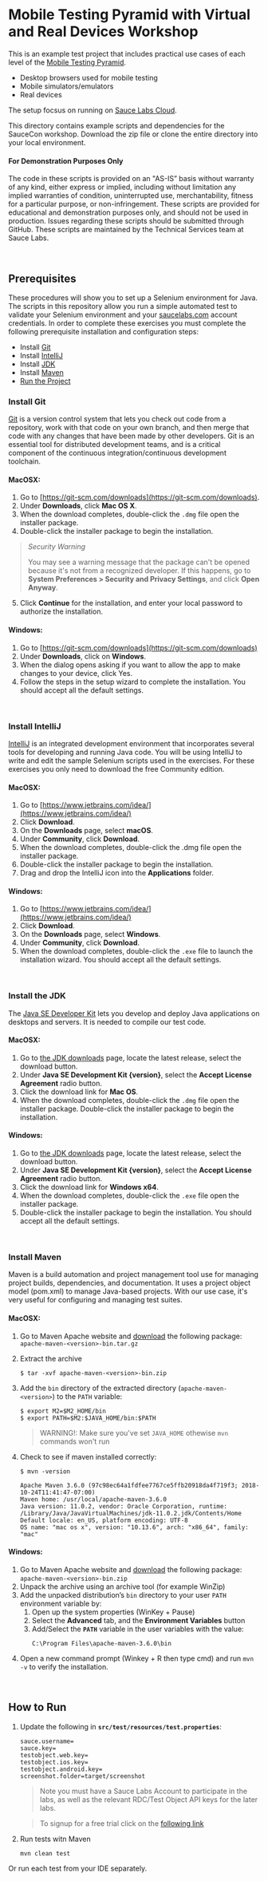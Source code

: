 # Mobile Testing Pyramid with Virtual and Real Devices Workshop

This is an example test project that includes practical use cases of each level of the [Mobile Testing Pyramid](http://elementalselenium.com/tips/71-mobile-testing-pyramid).

- Desktop browsers used for mobile testing
- Mobile simulators/emulators
- Real devices

The setup focsus on running on [Sauce Labs Cloud](https://app.saucelabs.com/login).

This directory contains example scripts and dependencies for the SauceCon workshop.  Download the zip file or clone the entire directory into your local environment.

#### For Demonstration Purposes Only

The code in these scripts is provided on an "AS-IS” basis without warranty of any kind, either express or implied, including without limitation any implied warranties of condition, uninterrupted use, merchantability, fitness for a particular purpose, or non-infringement. These scripts are provided for educational and demonstration purposes only, and should not be used in production. Issues regarding these scripts should be submitted through GitHub. These scripts are maintained by the Technical Services team at Sauce Labs.

<br />

## Prerequisites
These procedures will show you to set up a Selenium environment for Java. The scripts in this repository allow you run a simple automated test to validate your Selenium environment and your [saucelabs.com](https://app.saucelabs.com/login) account credentials.
In order to complete these exercises you must complete the following prerequisite installation and configuration steps:

* Install [Git](#install-git)
* Install [IntelliJ](#install-intellij)
* Install [JDK](#install-the-jdk)
* Install [Maven](#install-maven)
* [Run the Project](#how-to-run)

### Install Git

[Git](https://git-scm.com/doc) is a version control system that lets you check out code from a repository, 
work with that code on your own branch, and then merge that code with any changes that have been made by other developers. 
Git is an essential tool for distributed development teams, and is a critical component of the continuous 
integration/continuous development toolchain.

#### MacOSX:

1. Go to [https://git-scm.com/downloads](https://git-scm.com/downloads).
2. Under **Downloads**, click **Mac OS X**.
3. When the download completes, double-click the `.dmg` file open the installer package.
4. Double-click the installer package to begin the installation.  
> *Security Warning*
>
> You may see a warning message that the package can't be opened because it's not from a recognized developer. If this happens, go to **System Preferences > Security and Privacy Settings**, and click **Open Anyway**.
5. Click **Continue** for the installation, and enter your local password to authorize the installation.

#### Windows:

1. Go to [https://git-scm.com/downloads](https://git-scm.com/downloads)
2. Under **Downloads**, click on **Windows**.
3. When the dialog opens asking if you want to allow the app to make changes to your device, click Yes.
4. Follow the steps in the setup wizard to complete the installation. You should accept all the default settings.
<br />

### Install IntelliJ

[IntelliJ](https://www.jetbrains.com/idea/) is an integrated development environment that incorporates several tools for developing and running Java code. You will be using IntelliJ to write and edit the sample Selenium scripts used in the exercises.  For these exercises you only need to download the free Community edition.

#### MacOSX:

1. Go to [https://www.jetbrains.com/idea/](https://www.jetbrains.com/idea/)
2. Click **Download**.
3. On the **Downloads** page, select **macOS**.
4. Under **Community**, click **Download**.
5. When the download completes, double-click the .dmg file open the installer package.
6. Double-click the installer package to begin the installation.
7. Drag and drop the IntelliJ icon into the **Applications** folder.

#### Windows:

1. Go to [https://www.jetbrains.com/idea/](https://www.jetbrains.com/idea/)
2. Click **Download**.
3. On the **Downloads** page, select **Windows**.
4. Under **Community**, click **Download**.
5. When the download completes, double-click the `.exe` file to launch the installation wizard. 
You should accept all the default settings.
<br />

### Install the JDK

The [Java SE Developer Kit](http://www.oracle.com/technetwork/java/javase/overview/index.html) lets you develop and 
deploy Java applications on desktops and servers. It is needed to compile our test code.

#### MacOSX:

1. Go to [the JDK downloads](https://www.oracle.com/technetwork/java/javase/downloads/index.html) page, locate the latest release, select the download button.
2. Under **Java SE Development Kit {version}**, select the **Accept License Agreement** radio button.
3. Click the download link for **Mac OS**.
4. When the download completes, double-click the `.dmg` file open the installer package.
Double-click the installer package to begin the installation.

#### Windows:

1. Go to [the JDK downloads](https://www.oracle.com/technetwork/java/javase/downloads/index.html) page, locate the latest release, select the download button.
2. Under **Java SE Development Kit {version}**, select the **Accept License Agreement** radio button.
3. Click the download link for **Windows x64**.
4. When the download completes, double-click the `.exe` file open the installer package.
5. Double-click the installer package to begin the installation. You should accept all the default settings.
<br />

### Install Maven

Maven is a build automation and project management tool use for managing project builds, dependencies, and documentation. It uses a project object model (pom.xml) to manage Java-based projects. With our use case, it's very useful for configuring and managing test suites.

#### MacOSX:

1. Go to Maven Apache website and [download](https://maven.apache.org/install.html) the following package: `apache-maven-<version>-bin.tar.gz`
2. Extract the archive
    ```
    $ tar -xvf apache-maven-<version>-bin.zip
    ```
3. Add the `bin` directory of the extracted directory (`apache-maven-<version>`) to the `PATH` variable:
    ```
    $ export M2=$M2_HOME/bin
    $ export PATH=$M2:$JAVA_HOME/bin:$PATH
    ```
    > WARNING!: Make sure you've set `JAVA_HOME` othewise `mvn` commands won't run

4. Check to see if maven installed correctly:
    ```
    $ mvn -version
    ```
    ```
    Apache Maven 3.6.0 (97c98ec64a1fdfee7767ce5ffb20918da4f719f3; 2018-10-24T11:41:47-07:00)
    Maven home: /usr/local/apache-maven-3.6.0
    Java version: 11.0.2, vendor: Oracle Corporation, runtime: /Library/Java/JavaVirtualMachines/jdk-11.0.2.jdk/Contents/Home
    Default locale: en_US, platform encoding: UTF-8
    OS name: "mac os x", version: "10.13.6", arch: "x86_64", family: "mac"
    ```

#### Windows:

1. Go to Maven Apache website and [download](https://maven.apache.org/install.html) the following package: `apache-maven-<version>-bin.zip`
2. Unpack the archive using an archive tool (for example WinZip)
3. Add the unpacked distribution’s `bin` directory to your user `PATH` environment variable by:
    1. Open up the system properties (WinKey + Pause) 
    2. Select the **Advanced** tab, and the **Environment Variables** button
    3. Add/Select the **`PATH`** variable in the user variables with the value:
        ```
        C:\Program Files\apache-maven-3.6.0\bin
        ```
4. Open a new command prompt (Winkey + R then type cmd) and run `mvn -v` to verify the installation.

<br />

## How to Run

1. Update the following in **`src/test/resources/test.properties`**:
    ```
    sauce.username=
    sauce.key=
    testobject.web.key=
    testobject.ios.key=
    testobject.android.key=
    screenshot.folder=target/screenshot
    ``` 
    > Note you must have a Sauce Labs Account to participate in the labs, as well as the relevant RDC/Test Object API keys for the later labs.
    
    > To signup for a free trial click on the [following link](https://signup.saucelabs.com/signup/trial)
    
2. Run tests witn Maven
    ```
    mvn clean test
    ```
Or run each test from your IDE separately.